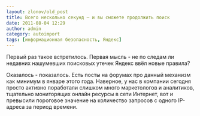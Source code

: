 ```yaml
---
layout: zlonov/old_post
title: Всего несколько секунд — и вы сможете продолжить поиск
date: 2011-08-04 12:29
author: admin
category: autoimport
tags: [информационная безопасность, Яндекс]
---
```

<div dir="ltr">
<div></div>
Первый раз такое встретилось. Первая мысль - не по следам ли недавних нашумевших поисковых утечек Яндекс ввёл новые правила?

Оказалось - показалось. Есть посты на форумах про данный механизм как минимум в январе этого года. Наверное, у нас в компании сегодня просто активно поработали слишком много маркетологов и аналитиков, тщательно мониторящих онлайн ресурсы в сети Интернет, вот и превысили пороговое значение на количество запросов с одного IP-адреса за период времени.

</div>
